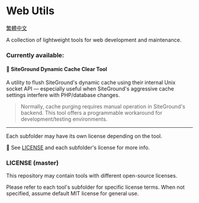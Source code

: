 # Web Utils

[繁體中文](./README.zh.md)

A collection of lightweight tools for web development and maintenance.

### Currently available:

#### 🔧 SiteGround Dynamic Cache Clear Tool

A utility to flush SiteGround's dynamic cache using their internal Unix socket API — especially useful when SiteGround's aggressive cache settings interfere with PHP/database changes.

> Normally, cache purging requires manual operation in SiteGround's backend. This tool offers a programmable workaround for development/testing environments.

***

Each subfolder may have its own license depending on the tool.

📄 See [LICENSE](./LICENSE) and each subfolder's license for more info.

### LICENSE (master)

This repository may contain tools with different open-source licenses.

Please refer to each tool's subfolder for specific license terms. When not specified, assume default MIT license for general use.

